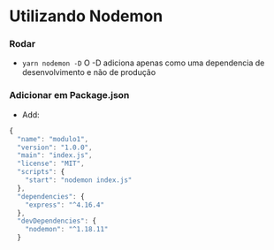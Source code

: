 # Utilizando Nodemon #

### Rodar ###
* `yarn nodemon -D` O -D adiciona apenas como uma dependencia de desenvolvimento e não de produção

### Adicionar em Package.json ###

* Add:

```js
{
  "name": "modulo1",
  "version": "1.0.0",
  "main": "index.js",
  "license": "MIT",
  "scripts": {
    "start": "nodemon index.js"
  },
  "dependencies": {
    "express": "^4.16.4"
  },
  "devDependencies": {
    "nodemon": "^1.18.11"
  }

```